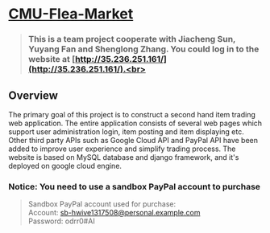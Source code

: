 [CMU-Flea-Market](http://35.236.251.161/)
===

>### This is a team project cooperate with Jiacheng Sun, Yuyang Fan and Shenglong Zhang. You could log in to the website at [http://35.236.251.161/](http://35.236.251.161/).<br>

## Overview
The primary goal of this project is to construct a second hand item trading web application. 
The entire application consists of several web pages which support user administration login, item posting and item displaying etc. 
Other third party APIs such as Google Cloud API and PayPal API have been added to improve user experience and simplify trading process.
The website is based on MySQL database and django framework, and it's deployed on google cloud engine.

### Notice: You need to use a sandbox PayPal account to purchase
>Sandbox PayPal account used for purchase: <br>
>Account: sb-hwive1317508@personal.example.com <br>
>Password: odrr0#AI


